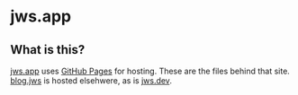 jws.app
=======

What is this?
-------------
[jws.app](https://jws.app) uses [GitHub Pages](https://pages.github.com/) for hosting.  These are the files behind that site.  [blog.jws](https://blog.jws.app) is hosted elsehwere, as is [jws.dev](https://jws.dev).
